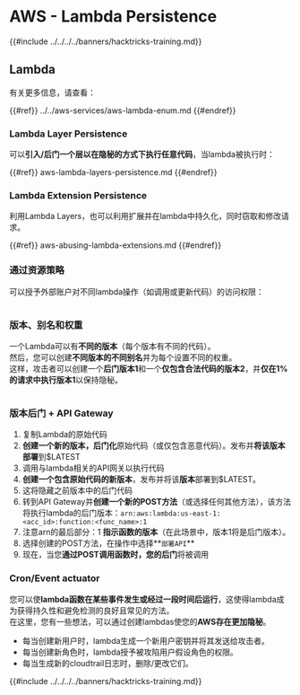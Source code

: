 # AWS - Lambda Persistence

{{#include ../../../../banners/hacktricks-training.md}}

## Lambda

有关更多信息，请查看：

{{#ref}}
../../aws-services/aws-lambda-enum.md
{{#endref}}

### Lambda Layer Persistence

可以**引入/后门一个层以在隐秘的方式下执行任意代码**，当lambda被执行时：

{{#ref}}
aws-lambda-layers-persistence.md
{{#endref}}

### Lambda Extension Persistence

利用Lambda Layers，也可以利用扩展并在lambda中持久化，同时窃取和修改请求。

{{#ref}}
aws-abusing-lambda-extensions.md
{{#endref}}

### 通过资源策略

可以授予外部账户对不同lambda操作（如调用或更新代码）的访问权限：

<figure><img src="../../../../images/image (255).png" alt=""><figcaption></figcaption></figure>

### 版本、别名和权重

一个Lambda可以有**不同的版本**（每个版本有不同的代码）。\
然后，您可以创建**不同版本的不同别名**并为每个设置不同的权重。\
这样，攻击者可以创建一个**后门版本1**和一个**仅包含合法代码的版本2**，并**仅在1%的请求中执行版本1**以保持隐秘。

<figure><img src="../../../../images/image (120).png" alt=""><figcaption></figcaption></figure>

### 版本后门 + API Gateway

1. 复制Lambda的原始代码
2. **创建一个新的版本，后门化**原始代码（或仅包含恶意代码）。发布并**将该版本部署**到$LATEST
1. 调用与lambda相关的API网关以执行代码
3. **创建一个包含原始代码的新版本**，发布并将该**版本**部署到$LATEST。
1. 这将隐藏之前版本中的后门代码
4. 转到API Gateway并**创建一个新的POST方法**（或选择任何其他方法），该方法将执行lambda的后门版本：`arn:aws:lambda:us-east-1:<acc_id>:function:<func_name>:1`
1. 注意arn的最后部分：1 **指示函数的版本**（在此场景中，版本1将是后门版本）。
5. 选择创建的POST方法，在操作中选择**`部署API`**
6. 现在，当您**通过POST调用函数时，您的后门**将被调用

### Cron/Event actuator

您可以使**lambda函数在某些事件发生或经过一段时间后运行**，这使得lambda成为获得持久性和避免检测的良好且常见的方法。\
在这里，您有一些想法，可以通过创建lambdas使您的**AWS存在更加隐秘**。

- 每当创建新用户时，lambda生成一个新用户密钥并将其发送给攻击者。
- 每当创建新角色时，lambda授予被攻陷用户假设角色的权限。
- 每当生成新的cloudtrail日志时，删除/更改它们。

{{#include ../../../../banners/hacktricks-training.md}}
